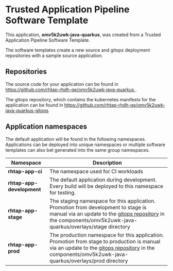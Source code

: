 # Trusted Application Pipeline Software Template

This application, **omv5k2uwk-java-quarkus**, was created from a Trusted Application Pipeline Software Template.

The software templates create a new source and gitops deployment repositories with a sample source application. 

## Repositories

The source code for your application can be found in [https://github.com/rhtap-rhdh-qe/omv5k2uwk-java-quarkus ](https://github.com/rhtap-rhdh-qe/omv5k2uwk-java-quarkus ).
 
The gitops repository, which contains the kubernetes manifests for the application can be found in 
[https://github.com/rhtap-rhdh-qe/omv5k2uwk-java-quarkus-gitops ](https://github.com/rhtap-rhdh-qe/omv5k2uwk-java-quarkus-gitops ) 

## Application namespaces 

The default application will be found in the following namespaces. Applications can be deployed into unique namespaces or multiple software templates can also bet generated into the same group namespaces.  

|  Namespace   |  Description   |  
| -------- | -------- |
| **rhtap-app-ci** | The namespace used for CI workloads |
| **rhtap-app-development** | The default application during development. Every build will be deployed to this namespace for testing. |
| **rhtap-app-stage** | The staging namespace for this application. Promotion from development to stage is manual via an update to the [gitops repository](https://github.com/rhtap-rhdh-qe/omv5k2uwk-java-quarkus-gitops ) in the components/omv5k2uwk-java-quarkus/overlays/stage directory |
| **rhtap-app-prod** | The production namespace for this application. Promotion from stage to production is manual via an update to the [gitops repository](https://github.com/rhtap-rhdh-qe/omv5k2uwk-java-quarkus-gitops ) in the components/omv5k2uwk-java-quarkus/overlays/prod directory |